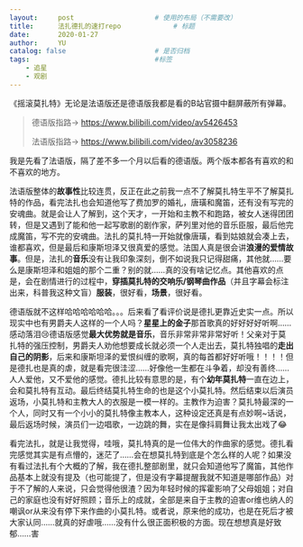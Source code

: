 ```yaml
---
layout:     post   				    # 使用的布局（不需要改）
title:      法扎德扎的速打repo				# 标题 
date:       2020-01-27
author:     YU
catalog: false 						# 是否归档
tags:								#标签
    - 追星
    - 观剧
---
```


《摇滚莫扎特》无论是法语版还是德语版我都是看的B站官摄中翻屏蔽所有弹幕。

> 德语版指路→ https://www.bilibili.com/video/av5426453
>
> 法语版指路→ https://www.bilibili.com/video/av3058236

我是先看了法语版，隔了差不多一个月以后看的德语版。两个版本都各有喜欢的和不喜欢的地方。

法语版整体的**故事性**比较连贯，反正在此之前我一点不了解莫扎特生平不了解莫扎特的作品，看完法扎也会知道他写了费加罗的婚礼，唐璜和魔笛，还有没有写完的安魂曲。就是会让人了解到，这个天才，一开始和主教不和跑路，被女人迷得团团转，但是又遇到了能和他一起写歌剧的剧作家，萨列里对他的音乐臣服，最后他完成魔笛，写不完的安魂曲。法扎的莫扎特一开始就像唐璜，看到姑娘就会凑上去，谁都喜欢，但是最后和康斯坦泽又很真爱的感觉。法国人真是很会讲**浪漫的爱情故事**。但是，法扎的**音乐**没有让我印象深刻，倒不如说我只记得甜痛，其他就……要么是康斯坦泽和姐姐的那个二重？别的就……真的没有啥记忆点。其他喜欢的点是，会在剧情进行的过程中，**穿插莫扎特的交响乐/钢琴曲作品**（并且字幕会标注出来，科普我这种文盲）**服装**，很好看，**场景**，很好看。

德语版就不这样哈哈哈哈哈哈。。。后来看了看评价说是德扎更靠近史实一点。所以现实中也有男爵夫人这样的一个人吗？**星星上的金子**那首歌真的好好好好听啊……感动落泪:cry:德语版感觉**最大优势就是音乐**，音乐非常非常非常好听！父亲对于莫扎特的强压控制，男爵夫人劝他想要成长就必须一个人走出去，莫扎特独唱的**走出自己的阴影**，后来和康斯坦泽的爱恨纠缠的歌啊，真的每首都好好听哦！！！！但是德扎也是真的虐，就是看完很洼涩……好像他一生都在斗争着，却没有善终……人人爱他，又不爱他的感觉。德扎比较有意思的是，有个**幼年莫扎特**一直在边上，会和莫扎特有互动。最后终结莫扎特生命的也是这个小莫扎特。然后结束以后演员返场，小莫扎特和主教大人的衣服是一模一样的。主教作为迫害？莫扎特最深的一个人，同时又有一个小小的莫扎特像主教本人，这种设定还真是有点妙啊~话说，最后返场时候，演员们一边唱歌，一边跳的舞，实在是像抖肩舞让我太出戏了:joy:

看完法扎，就是让我觉得，哇哦，莫扎特真的是一位伟大的作曲家的感觉。德扎看完感觉其实是有点懵的，迷茫了……会在想莫扎特到底是个怎么样的人呢？如果没有看过法扎有个大概的了解，我在德扎整部剧里，就只会知道他写了魔笛，其他作品基本上就没有提及（也可能提了，但是没有字幕提醒我就不知道是哪部作品）对于不了解的人来说，只会觉得他很渣？因为年轻时候的挥霍影响了父母姐姐；对自己的家庭也没有好好照顾；音乐上的成就，全部是来自于主教的迫害or维也纳人的嘲讽or从来没有停下来作曲的小莫扎特。或者说，原来他的成功，也是在死后才被大家认同……就真的好虐哦……没有什么很正面积极的方面。现在想想真是好致郁……害
